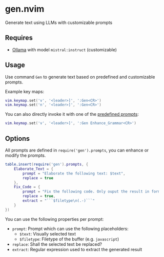 # gen.nvim

Generate text using LLMs with customizable prompts

## Requires

- [Ollama](https://ollama.ai/) with model `mistral:instruct` (customizable)

## Usage

Use command `Gen` to generate text based on predefined and customizable prompts.

Example key maps:

```lua
vim.keymap.set('v', '<leader>]', ':Gen<CR>')
vim.keymap.set('n', '<leader>]', ':Gen<CR>')
```

You can also directly invoke it with one of the [predefined prompts](./lua/gen/prompts.lua):

```lua
vim.keymap.set('v', '<leader>]', ':Gen Enhance_Grammar<CR>')
```

## Options

All prompts are defined in `require('gen').prompts`, you can enhance or modify the prompts.

```lua
table.insert(require('gen').prompts, {
    Elaborate_Text = {
        prompt = "Elaborate the following text: $text",
        replace = true
    },
    Fix_Code = {
        prompt = "Fix the following code. Only ouput the result in format ```$filetype\n...\n```:\n\n```$filetype\n$text\n```",
        replace = true,
        extract = "```$filetype\n(.-)```"
    }
})
```

You can use the following properties per prompt:

- `prompt`: Prompt which can use the following placeholders:
   - `$text`: Visually selected text
   - `$filetype`: Filetype of the buffer (e.g. `javascript`)
- `replace`: Shall the selected text be replaced?
- `extract`: Regular expression used to extract the generated result
